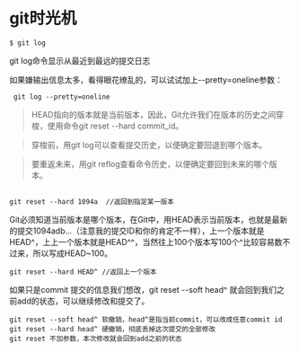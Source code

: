 # git时光机
```
$ git log

```




git log命令显示从最近到最远的提交日志

如果嫌输出信息太多，看得眼花缭乱的，可以试试加上--pretty=oneline参数：

```
 git log --pretty=oneline
```

> HEAD指向的版本就是当前版本，因此，Git允许我们在版本的历史之间穿梭，使用命令git reset --hard commit_id。

> 穿梭前，用git log可以查看提交历史，以便确定要回退到哪个版本。

> 要重返未来，用git reflog查看命令历史，以便确定要回到未来的哪个版本。



```

git reset --hard 1094a  //返回到指定某一版本
```


Git必须知道当前版本是哪个版本，在Git中，用HEAD表示当前版本，也就是最新的提交1094adb...（注意我的提交ID和你的肯定不一样），上一个版本就是HEAD^，上上一个版本就是HEAD^^，当然往上100个版本写100个^比较容易数不过来，所以写成HEAD~100。

```
git reset --hard HEAD^ //返回上一个版本
```



如果只是commit 提交的信息我们想改，git reset --soft head^ 就会回到我们之前add的状态，可以继续修改和提交了。

```
git reset --soft head^ 软撤销，head^是指当前commit，可以改成任意commit id
git reset --hard head^ 硬撤销，彻底丢掉这次提交的全部修改
git reset 不加参数，本次修改就会回到add之前的状态
```
